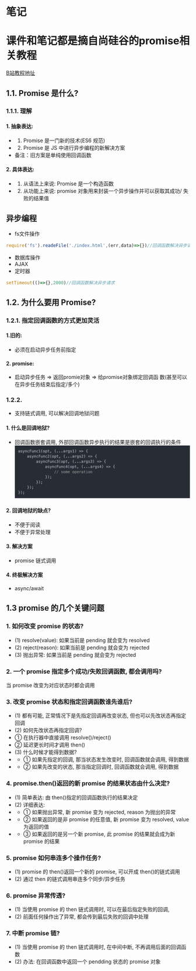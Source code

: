 # 笔记
# 课件和笔记都是摘自尚硅谷的promise相关教程
[B站教程地址](https://www.bilibili.com/video/BV1GA411x7z1/?spm_id_from=333.999.header_right.fav_list.click&vd_source=5b3402369f2047c6a7873145482528ad)
## 1.1. Promise 是什么?
###  1.1.1. 理解
####   1. 抽象表达: 
* 1) Promise 是一门新的技术(ES6 规范)
* 2) Promise 是 JS 中进行异步编程的新解决方案
*    备注：旧方案是单纯使用回调函数
#### 2. 具体表达:
* 1) 从语法上来说: Promise 是一个构造函数
* 2) 从功能上来说: promise 对象用来封装一个异步操作并可以获取其成功/ 失败的结果值
## 异步编程
* fs文件操作
```javascript
require('fs').readeFile('./index.html',(err,data)=>{})//回调函数解决异步请求
```
* 数据库操作
* AJAX
* 定时器
```javascript  
setTimeout(()=>{},2000)//回调函数解决异步请求
```

## 1.2. 为什么要用 Promise?
### 1.2.1. 指定回调函数的方式更加灵活
#### 1.旧的:
*  必须在启动异步任务前指定
#### 2. promise:
*  启动异步任务 => 返回promie对象 => 给promise对象绑定回调函
数(甚至可以在异步任务结束后指定/多个)
### 1.2.2. 
* 支持链式调用, 可以解决回调地狱问题
#### 1. 什么是回调地狱? 
* 回调函数嵌套调用, 外部回调函数异步执行的结果是嵌套的回调执行的条件
  <img src="课件\回调地狱.jpg">
#### 2. 回调地狱的缺点? 
* 不便于阅读
* 不便于异常处理
#### 3. 解决方案
* promise 链式调用
#### 4. 终极解决方案
* async/await

## 1.3 promise 的几个关键问题
### 1. 如何改变 promise 的状态?
* (1) resolve(value): 如果当前是 pending 就会变为 resolved
* (2) reject(reason): 如果当前是 pending 就会变为 rejected
* (3) 抛出异常: 如果当前是 pending 就会变为 rejected
### 2. 一个 promise 指定多个成功/失败回调函数, 都会调用吗?
当 promise 改变为对应状态时都会调用
### 3. 改变 promise 状态和指定回调函数谁先谁后?
* (1) 都有可能, 正常情况下是先指定回调再改变状态, 但也可以先改状态再指定回调
* (2) 如何先改状态再指定回调?
* ① 在执行器中直接调用 resolve()/reject()
* ② 延迟更长时间才调用 then()
* (3) 什么时候才能得到数据?
* * ① 如果先指定的回调, 那当状态发生改变时, 回调函数就会调用, 得到数据
* * ② 如果先改变的状态, 那当指定回调时, 回调函数就会调用, 得到数据
### 4. promise.then()返回的新 promise 的结果状态由什么决定?
* (1) 简单表达: 由 then()指定的回调函数执行的结果决定
* (2) 详细表达:
* * ① 如果抛出异常, 新 promise 变为 rejected, reason 为抛出的异常
* * ② 如果返回的是非 promise 的任意值, 新 promise 变为 resolved, value 为返回的值
* * ③ 如果返回的是另一个新 promise, 此 promise 的结果就会成为新 promise 的结果
### 5. promise 如何串连多个操作任务?
* (1) promise 的 then()返回一个新的 promise, 可以开成 then()的链式调用
* (2) 通过 then 的链式调用串连多个同步/异步任务
### 6. promise 异常传透?
* (1) 当使用 promise 的 then 链式调用时, 可以在最后指定失败的回调, 
* (2) 前面任何操作出了异常, 都会传到最后失败的回调中处理
### 7. 中断 promise 链?
* (1) 当使用 promise 的 then 链式调用时, 在中间中断, 不再调用后面的回调函数
* (2) 办法: 在回调函数中返回一个 pendding 状态的 promise 对象